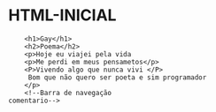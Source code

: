 # HTML-INICIAL
<!DOCTYPE html>
<html>
    <head>
        <title>Minha primeira página</title> 
        <meta charset="utf-8">
    </head>

   <body>

        <h1>Gay</h1>
        <h2>Poema</h2>
        <p>Hoje eu viajei pela vida 
        <p>Me perdi em meus pensametos</p>   
        <P>Vivendo algo que nunca vivi </P> 
         Bom que não quero ser poeta e sim programador
        </p>
        <!--Barra de navegação
    comentario-->
   </body>

</html>
